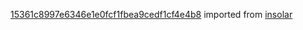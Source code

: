 [15361c8997e6346e1e0fcf1fbea9cedf1cf4e4b8](https://github.com/insolar/insolar/commit/15361c8997e6346e1e0fcf1fbea9cedf1cf4e4b8) imported from [insolar](https://github.com/insolar/insolar)
